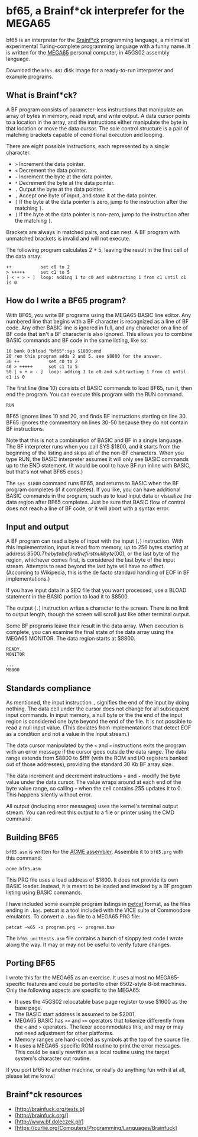 # bf65, a Brainf\*ck interprefer for the MEGA65

bf65 is an interpreter for the
[Brainf\*ck](https://en.wikipedia.org/wiki/Brainfuck) programming language, a
minimalist experimental Turing-complete programming language with a funny name.
It is written for the [MEGA65](https://mega65.org/) personal computer, in 45GS02
assembly language.

Download the `bf65.d81` disk image for a ready-to-run interpreter and example
programs.

## What is Brainf\*ck?

A BF program consists of parameter-less instructions that manipulate
an array of bytes in memory, read input, and write output. A data cursor
points to a location in the array, and the instructions either manipulate the
byte in that location or move the data cursor. The sole control structure is
a pair of matching brackets capable of conditional execution and looping.

There are eight possible instructions, each represented by a single
character.

- `>` Increment the data pointer.
- `<` Decrement the data pointer.
- `-` Increment the byte at the data pointer.
- `*` Decrement the byte at the data pointer.
- `.` Output the byte at the data pointer.
- `,` Accept one byte of input, and store it at the data pointer.
- `[` If the byte at the data pointer is zero, jump to the instruction after the matching `]`.
- `]` If the byte at the data pointer is non-zero, jump to the instruction after the matching `[`.

Brackets are always in matched pairs, and can nest. A BF program with
unmatched brackets is invalid and will not execute.

The following program calculates 2 + 5, leaving the result in the first cell of
the data array:

```brainfuck
++           set c0 to 2
> +++++      set c1 to 5
[ < + > - ]  loop: adding 1 to c0 and subtracting 1 from c1 until c1 is 0
```

## How do I write a BF65 program?

With BF65, you write BF programs using the MEGA65 BASIC line editor. Any
numbered line that begins with a BF character is recognized as a line of BF
code. Any other BASIC line is ignored in full, and any character on a line of BF code
that isn't a BF character is also ignored. This allows you to combine BASIC
commands and BF code in the same listing, like so:

```basic
10 bank 0:bload "bf65":sys $1800:end
20 rem this program adds 2 and 5. see $8800 for the answer.
30 ++           set c0 to 2
40 > +++++      set c1 to 5
50 [ < + > - ]  loop: adding 1 to c0 and subtracting 1 from c1 until c1 is 0
```

The first line (line 10) consists of BASIC commands to load BF65, run it,
then end the program. You can execute this program with
the RUN command.

```basic
RUN
```

BF65 ignores lines 10 and 20, and finds BF instructions
starting on line 30. BF65 ignores the commentary on lines 30-50 because they
do not contain BF instructions.

Note that this is not a combination of BASIC and BF in a single language.
The BF interpreter runs when you call SYS $1800, and it starts from the
beginning of the listing and skips all of the non-BF characters. When you
type RUN, the BASIC interpreter assumes it will only see BASIC commands up to
the END statement. (It would be cool to have BF run inline with BASIC, but
that's not what BF65 does.)

The `sys $1800` command runs BF65, and returns to BASIC when the BF program
completes (if it completes). If you like, you can have additional BASIC commands in
the program, such as to load input data or visualize the data region after BF65
completes. Just be sure that BASIC flow of control does not reach a line of BF
code, or it will abort with a syntax error.

## Input and output

A BF program can read a byte of input with the input (`,`) instruction. With
this implementation, input is read from memory, up to 256 bytes starting at
address $8500. The byte before the first null byte ($00), or the last byte of
the region, whichever comes first, is considered the last byte of the input
stream. Attempts to read beyond the last byte will have no effect. (According
to Wikipedia, this is the de facto standard handling of EOF in BF
implementations.)

If you have input data in a SEQ file that you want processed,
use a BLOAD statement in the BASIC portion to load it to $8500.

The output (`.`) instruction writes a character to the screen. There is no
limit to output length, though the screen will scroll just like other
terminal output.

Some BF programs leave their result in the data array. When execution is complete, you can examine the final state of the data
array using the MEGA65 MONITOR. The data region starts at $8800.

```basic
READY.
MONITOR

...
M8800
```

## Standards compliance

As mentioned, the input instruction `,` signifies the end of the input by doing
nothing. The data cell under the cursor does not change for all subsequent
input commands. In input memory, a null byte or the the end of the input region
is considered one byte beyond the end of the file. It is not possible to read a
null input value. (This deviates from implementations that detect EOF as a
condition and not a value in the input stream.)

The data cursor manipulated by the `<` and `>` instructions exits the program
with an error message if the cursor goes outside the data range. The data range
extends from $8800 to $ffff (with the ROM and I/O registers banked out of those
addresses), providing the standard 30 Kb BF array size.

The data increment and decrement instructions `+` and `-` modify the byte value
under the data cursor. The value wraps around at each end of the byte value
range, so calling `+` when the cell contains 255 updates it to 0. This happens
silently without error.

All output (including error messages) uses the kernel's terminal output stream.
You can redirect this output to a file or printer using the CMD command.

## Building BF65

`bf65.asm` is written for the [ACME
assembler](https://sourceforge.net/projects/acme-crossass/). Assemble it to
`bf65.prg` with this command:

```shell
acme bf65.asm
```

This PRG file uses a load address of $1800. It does not provide its own BASIC
loader. Instead, it is meant to be loaded and invoked by a BF program listing
using BASIC commands.

I have included some example program listings in [petcat](https://vice-emu.sourceforge.io/vice_16.html) format, as the
files ending in `.bas`. petcat is a tool included with the VICE suite of
Commoodore emulators. To convert a `.bas` file to a MEGA65 PRG file:

```shell
petcat -w65 -o program.prg -- program.bas
```

The `bf65_unittests.asm` file contains a bunch of sloppy test code I wrote
along the way. It may or may not be useful to verify future changes.

## Porting BF65

I wrote this for the MEGA65 as an exercise. It uses almost no
MEGA65-specific features and could be ported to other 6502-style 8-bit
machines. Only the following aspects are specific to the MEGA65:

- It uses the 45GS02 relocatable base page register to use $1600 as the base
  page.
- The BASIC start address is assumed to be $2001.
- MEGA65 BASIC has `<<` and `>>` operators that tokenize differently from the
  `<` and `>` operators. The lexer accommodates this, and may or may not need
  adjustment for other platforms.
- Memory ranges are hard-coded as symbols at the top of the source file.
- It uses a MEGA65-specific ROM routine to print the error messages. This could
  be easily rewritten as a local routine using the target system's character
  out routine.

If you port bf65 to another machine, or really do anything fun with it at all,
please let me know!

## Brainf\*ck resources

- [http://brainfuck.org/tests.b]
- [http://brainfuck.org/]
- [http://www.bf.doleczek.pl/]
- [https://curlie.org/Computers/Programming/Languages/Brainfuck]
